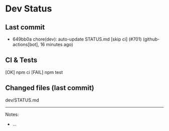 # Dev Status

## Last commit
- 649bb0a chore(dev): auto-update STATUS.md [skip ci] (#701) (github-actions[bot], 16 minutes ago)
## CI & Tests
[OK] npm ci
[FAIL] npm test

## Changed files (last commit)
dev/STATUS.md

---
Notes:
- ...
